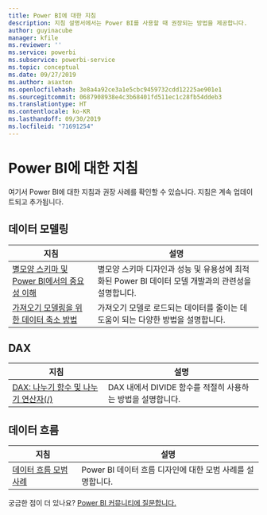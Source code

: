```yaml
---
title: Power BI에 대한 지침
description: 지침 설명서에서는 Power BI를 사용할 때 권장되는 방법을 제공합니다.
author: guyinacube
manager: kfile
ms.reviewer: ''
ms.service: powerbi
ms.subservice: powerbi-service
ms.topic: conceptual
ms.date: 09/27/2019
ms.author: asaxton
ms.openlocfilehash: 3e8a4a92ce3a1e5cbc9459732cdd12225ae901e1
ms.sourcegitcommit: 0687908938e4c3b68401fd511ec1c28fb54ddeb3
ms.translationtype: HT
ms.contentlocale: ko-KR
ms.lasthandoff: 09/30/2019
ms.locfileid: "71691254"
---
```

# <a name="guidance-for-power-bi"></a>Power BI에 대한 지침

여기서 Power BI에 대한 지침과 권장 사례를 확인할 수 있습니다. 지침은 계속 업데이트되고 추가됩니다.

## <a name="data-modeling"></a>데이터 모델링

| 지침 | 설명 |
| --- | --- |
| [별모양 스키마 및 Power BI에서의 중요성 이해](star-schema.md) | 별모양 스키마 디자인과 성능 및 유용성에 최적화된 Power BI 데이터 모델 개발과의 관련성을 설명합니다. |
| [가져오기 모델링을 위한 데이터 축소 방법](import-modeling-data-reduction.md) | 가져오기 모델로 로드되는 데이터를 줄이는 데 도움이 되는 다양한 방법을 설명합니다. |

## <a name="dax"></a>DAX

| 지침 | 설명 |
| --- | --- |
| [DAX: 나누기 함수 및 나누기 연산자(/)](dax-divide-function-operator.md) | DAX 내에서 DIVIDE 함수를 적절히 사용하는 방법을 설명합니다. |

## <a name="dataflows"></a>데이터 흐름

| 지침 | 설명 |
| --- | --- |
| [데이터 흐름 모범 사례](/service-dataflows-best-practices.md) | Power BI 데이터 흐름 디자인에 대한 모범 사례를 설명합니다. |

궁금한 점이 더 있나요? [Power BI 커뮤니티에 질문합니다.](http://community.powerbi.com/)